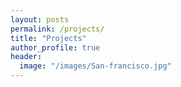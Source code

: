 ```yaml
---
layout: posts
permalink: /projects/
title: "Projects"
author_profile: true
header:
  image: "/images/San-francisco.jpg"
---
```

